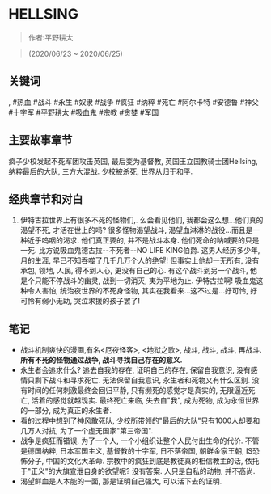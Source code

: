 # HELLSING

> 作者:平野耕太

> (2020/06/23 \~ 2020/06/25)

## 关键词
, #热血 #战斗 #永生 #奴隶 #战争 #疯狂 #纳粹 #死亡 #阿尔卡特 #安德鲁 #神父 #十字军 #平野耕太 #吸血鬼 #宗教 #贪婪 #军国

## 主要故事章节
疯子少校发起不死军团攻击英国, 最后变为基督教, 英国王立国教骑士团Hellsing, 纳粹最后的大队, 三方大混战. 少校被杀死, 世界从归于和平.

## 经典章节和对白
1. 伊特古拉世界上有很多不死的怪物们,. 么会看见他们, 我都会这么想...他们真的渴望不死, 才活在世上的吗? 很多怪物渴望战斗, 渴望血淋淋的战役...而且是一种近乎呜咽的渴求. 他们真正要的, 并不是战斗本身. 他们死命的呐喊要的只是一死. 比方说吸血鬼德古拉\-\-不死者\-\-NO LIFE KING伯爵. 这男人经历多少年, 月的生涯, 早已不知吞噬了几千几万个人的绝望! 但事实上他却一无所有, 没有承包, 领地, 人民, 得不到人心, 更没有自己的心. 有这个战斗到另一个战斗, 他是个只能不停战斗的幽灵, 战到一切消灭, 夷为平地为止. 伊特古拉啊! 吸血鬼这种令人害怕, 统治夜世界的不死身怪物, 其实在我看来...这不过是...好可怜, 好可怜有弱小无助, 哭泣求援的孩子罢了!


## 笔记
* 战斗机制爽快的漫画,有名<厄夜怪客\>, <地狱之歌\>, 战斗, 战斗, 战斗, 再战斗. **所有不死的怪物通过战争, 战斗寻找自己存在的意义.**
* 永生者会追求什么? 追去自我的存在, 证明自己的存在, 保留自我意识, 没有感情只剩下战斗和寻求死亡. 无法保留自我意识, 永生者和死物又有什么区别. 没有时间的任何刺激最终会回归平静, 只有濒死的感觉才是真实的, 无限逼近死亡, 活着的感觉就越现实. 最终死亡来临, 失去自"我", 成为死物, 成为永恒世界的一部分, 成为真正的永生者.
* 看的过程中想到了神风敢死队, 少校所带领的"最后的大队"只有1000人却要和几万人对抗, 为了一个虚无国家"第三帝国".
* 战争是疯狂而错误, 为了一个人, 一个小组织让整个人民付出生命的代价. 不管是德国纳粹, 日本军国主义, 基督教的十字军, 日不落帝国, 朝鲜金家王朝, IS恐怖分子, 中国的文化大革命. 宗教中的疯狂到底是教徒真的相信教主的话, 依托于"正义"的大旗宣泄自身的欲望呢? 没有答案. 人只是自私的动物, 并不高尚.
* 渴望鲜血是人本能的一面, 那是证明自己强大, 可以活下去的证明.

